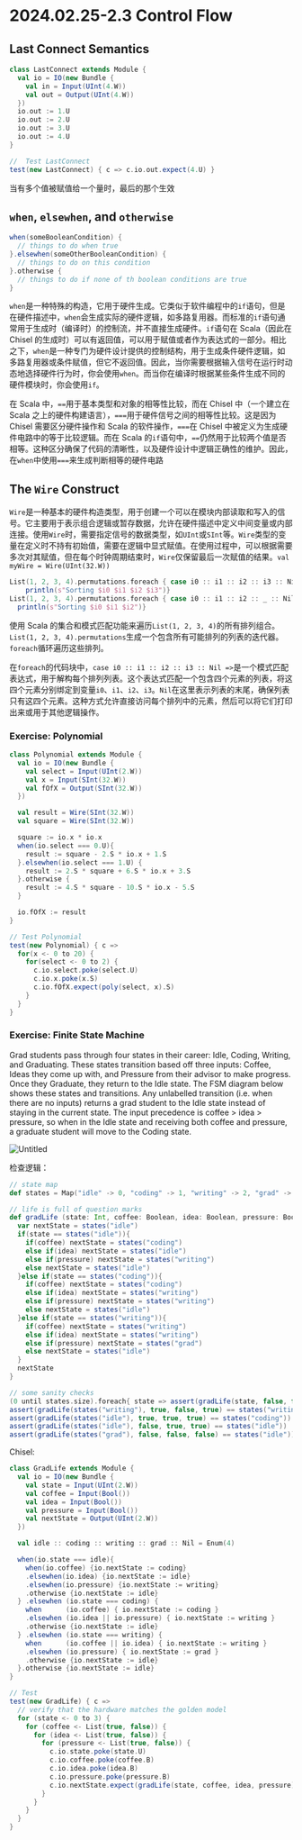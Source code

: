 # 2024.02.25-2.3 Control Flow

## Last Connect Semantics

```scala
class LastConnect extends Module {
  val io = IO(new Bundle {
    val in = Input(UInt(4.W))
    val out = Output(UInt(4.W))
  })
  io.out := 1.U
  io.out := 2.U
  io.out := 3.U
  io.out := 4.U
}

//  Test LastConnect
test(new LastConnect) { c => c.io.out.expect(4.U) }
```

当有多个值被赋值给一个量时，最后的那个生效

## `when`, `elsewhen`, and `otherwise`

```scala
when(someBooleanCondition) {
  // things to do when true
}.elsewhen(someOtherBooleanCondition) {
  // things to do on this condition
}.otherwise {
  // things to do if none of th boolean conditions are true
}
```

`when`是一种特殊的构造，它用于硬件生成。它类似于软件编程中的`if`语句，但是在硬件描述中，`when`会生成实际的硬件逻辑，如多路复用器。而标准的`if`语句通常用于生成时（编译时）的控制流，并不直接生成硬件。`if`语句在 Scala（因此在 Chisel 的生成时）可以有返回值，可以用于赋值或者作为表达式的一部分。相比之下，`when`是一种专门为硬件设计提供的控制结构，用于生成条件硬件逻辑，如多路复用器或条件赋值，但它不返回值。因此，当你需要根据输入信号在运行时动态地选择硬件行为时，你会使用`when`。而当你在编译时根据某些条件生成不同的硬件模块时，你会使用`if`。

在 Scala 中，`==`用于基本类型和对象的相等性比较，而在 Chisel 中（一个建立在 Scala 之上的硬件构建语言），`===`用于硬件信号之间的相等性比较。这是因为 Chisel 需要区分硬件操作和 Scala 的软件操作，`===`在 Chisel 中被定义为生成硬件电路中的等于比较逻辑。而在 Scala 的`if`语句中，`==`仍然用于比较两个值是否相等。这种区分确保了代码的清晰性，以及硬件设计中逻辑正确性的维护。因此，在`when`中使用`===`来生成判断相等的硬件电路

## The `Wire` Construct

`Wire`是一种基本的硬件构造类型，用于创建一个可以在模块内部读取和写入的信号。它主要用于表示组合逻辑或暂存数据，允许在硬件描述中定义中间变量或内部连接。使用`Wire`时，需要指定信号的数据类型，如`UInt`或`SInt`等。`Wire`类型的变量在定义时不持有初始值，需要在逻辑中显式赋值。在使用过程中，可以根据需要多次对其赋值，但在每个时钟周期结束时，`Wire`仅保留最后一次赋值的结果。`val myWire = Wire(UInt(32.W))`

```scala
List(1, 2, 3, 4).permutations.foreach { case i0 :: i1 :: i2 :: i3 :: Nil =>
    println(s"Sorting $i0 $i1 $i2 $i3")}
List(1, 2, 3, 4).permutations.foreach { case i0 :: i1 :: i2 :: _ :: Nil =>
  println(s"Sorting $i0 $i1 $i2")}
```

使用 Scala 的集合和模式匹配功能来遍历`List(1, 2, 3, 4)`的所有排列组合。`List(1, 2, 3, 4).permutations`生成一个包含所有可能排列的列表的迭代器。`foreach`循环遍历这些排列。

在`foreach`的代码块中，`case i0 :: i1 :: i2 :: i3 :: Nil =>`是一个模式匹配表达式，用于解构每个排列列表。这个表达式匹配一个包含四个元素的列表，将这四个元素分别绑定到变量`i0`、`i1`、`i2`、`i3`。`Nil`在这里表示列表的末尾，确保列表只有这四个元素。这种方式允许直接访问每个排列中的元素，然后可以将它们打印出来或用于其他逻辑操作。

### Exercise: Polynomial

```scala
class Polynomial extends Module {
  val io = IO(new Bundle {
    val select = Input(UInt(2.W))
    val x = Input(SInt(32.W))
    val fOfX = Output(SInt(32.W))
  })

  val result = Wire(SInt(32.W))
  val square = Wire(SInt(32.W))

  square := io.x * io.x
  when(io.select === 0.U){
    result := square - 2.S * io.x + 1.S
  }.elsewhen(io.select === 1.U) {
    result := 2.S * square + 6.S * io.x + 3.S
  }.otherwise {
    result := 4.S * square - 10.S * io.x - 5.S
  }

  io.fOfX := result
}

// Test Polynomial
test(new Polynomial) { c =>
  for(x <- 0 to 20) {
    for(select <- 0 to 2) {
      c.io.select.poke(select.U)
      c.io.x.poke(x.S)
      c.io.fOfX.expect(poly(select, x).S)
    }
  }
}
```

### Exercise: Finite State Machine

Grad students pass through four states in their career: Idle, Coding, Writing, and Graduating. These states transition based off three inputs: Coffee, Ideas they come up with, and Pressure from their advisor to make progress. Once they Graduate, they return to the Idle state. The FSM diagram below shows these states and transitions. Any unlabelled transition (i.e. when there are no inputs) returns a grad student to the Idle state instead of staying in the current state. The input precedence is coffee > idea > pressure, so when in the Idle state and receiving both coffee and pressure, a graduate student will move to the Coding state.

![Untitled](./FSM.png)

检查逻辑：

```scala
// state map
def states = Map("idle" -> 0, "coding" -> 1, "writing" -> 2, "grad" -> 3)

// life is full of question marks
def gradLife (state: Int, coffee: Boolean, idea: Boolean, pressure: Boolean): Int = {
  var nextState = states("idle")
  if(state == states("idle")){
    if(coffee) nextState = states("coding")
    else if(idea) nextState = states("idle")
    else if(pressure) nextState = states("writing")
    else nextState = states("idle")
  }else if(state == states("coding")){
    if(coffee) nextState = states("coding")
    else if(idea) nextState = states("writing")
    else if(pressure) nextState = states("writing")
    else nextState = states("idle")
  }else if(state == states("writing")){
    if(coffee) nextState = states("writing")
    else if(idea) nextState = states("writing")
    else if(pressure) nextState = states("grad")
    else nextState = states("idle")
  }
  nextState
}

// some sanity checks
(0 until states.size).foreach{ state => assert(gradLife(state, false, false, false) == states("idle")) }
assert(gradLife(states("writing"), true, false, true) == states("writing"))
assert(gradLife(states("idle"), true, true, true) == states("coding"))
assert(gradLife(states("idle"), false, true, true) == states("idle"))
assert(gradLife(states("grad"), false, false, false) == states("idle"))
```

Chisel:

```scala
class GradLife extends Module {
  val io = IO(new Bundle {
    val state = Input(UInt(2.W))
    val coffee = Input(Bool())
    val idea = Input(Bool())
    val pressure = Input(Bool())
    val nextState = Output(UInt(2.W))
  })

  val idle :: coding :: writing :: grad :: Nil = Enum(4)

  when(io.state === idle){
    when(io.coffee) {io.nextState := coding}
    .elsewhen(io.idea) {io.nextState := idle}
    .elsewhen(io.pressure) {io.nextState := writing}
    .otherwise {io.nextState := idle}
  } .elsewhen (io.state === coding) {
    when      (io.coffee) { io.nextState := coding }
    .elsewhen (io.idea || io.pressure) { io.nextState := writing }
    .otherwise {io.nextState := idle}
  } .elsewhen (io.state === writing) {
    when      (io.coffee || io.idea) { io.nextState := writing }
    .elsewhen (io.pressure) { io.nextState := grad }
    .otherwise {io.nextState := idle}
  }.otherwise {io.nextState := idle}
}

// Test
test(new GradLife) { c =>
  // verify that the hardware matches the golden model
  for (state <- 0 to 3) {
    for (coffee <- List(true, false)) {
      for (idea <- List(true, false)) {
        for (pressure <- List(true, false)) {
          c.io.state.poke(state.U)
          c.io.coffee.poke(coffee.B)
          c.io.idea.poke(idea.B)
          c.io.pressure.poke(pressure.B)
          c.io.nextState.expect(gradLife(state, coffee, idea, pressure).U)
        }
      }
    }
  }
}
```
